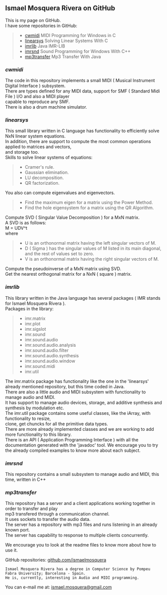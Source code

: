 
## Ismael Mosquera Rivera on GitHub   


This is my page on GitHub.  
I have some repositories in GitHub:  
>  
> - [cwmidi](https://github.com/ismaelmosquera/cwmidi/) MIDI Programming for Windows in C  
> - [linearsys](https://github.com/ismaelmosquera/linearsys/) Solving Linear Systems With C  
> - [imrlib](https://github.com/ismaelmosquera/imrlib/) Java IMR-LIB  
> - [imrsnd](https://github.com/ismaelmosquera/imrsnd/) Sound Programming for Windows With C++  
> - [mp3transfer](https://github.com/ismaelmosquera/mp3transfer/) Mp3 Transfer With Java  
>  
  
### *cwmidi*  
  

The code in this repository implements a small MIDI ( Musical Instrument Digital Interface ) subsystem.  
There are types defined for any MIDI data, support for SMF ( Standard Midi File ) I/O and also a MIDI player  
capable to reproduce any SMF.  
There is also a drum machine simulator.  
  
  
### *linearsys*  
  
This small library written in C language has functionality to efficiently solve NxN linear system equations.  
In addition, there are support to compute the most common operations applied to matrices and vectors,  
and storage too.  
Skills to solve linear systems of equations:  
>  
> - Cramer's rule.  
> - Gaussian elimination.  
>  - LU decomposition.  
> - QR factorization.  
>  
  
You also can compute eigenvalues and eigenvectors.  
>  
> - Find the maximum eigen for a matrix using the Power Method.  
> - Find the hole eigensystem for a matrix using  the QR Algorithm.  
>  
  
  Compute SVD ( Singular Value Decomposition ) for a MxN matrix.  
A SVD is as follows:  
M = UDV^t  
where  
> - U is an orthonormal matrix having the left singular vectors of M.  
> - D ( Sigma ) has the singular values of M listed in its main diagonal, and the rest of values set to zero.  
> - V is an orthonormal matrix having the right singular vectors of M.  
>  
  
Compute the pseudoinverse of a MxN matrix using SVD.  
Get the nearest orthogonal matrix for a NxN ( square ) matrix.  
  
### *imrlib*  
  
This library written in the Java language has several packages ( IMR stands for Ismael Mosquera Rivera ).  
Packages in the library:  
>  
> - imr.matrix  
> - imr.plot  
> - imr.sigslot  
> - imr.sound  
> - imr.sound.audio  
> - imr.sound.audio.analysis  
> - imr.sound.audio.filter  
> - imr.sound.audio.synthesis  
> - imr.sound.audio.window  
> - imr.sound.midi  
> - imr.util  
>  
  
The imr.matrix package has functionality like the one in the 'linearsys' already mentioned repository, but this time coded in Java.  
There are also a little audio and MIDI subsystem with functionality to manage audio and MIDI.  
It has support to manage audio devices, storage, and additive synthesis and synthesis by modulation etc.  
The imr.util package contains some useful classes, like the iArray, with functionality to resize,  
clone, get chuncks for all the primitive data types.  
There are more already implemented classes and we are working to add more functionality to this library.  
There is an API ( Application Programming Interface ) with all the documentation generated with the 'javadoc' tool.
We encourage you to try the already compiled examples to know more about each subject.  
  
  
### *imrsnd*  
  
This repository contains a small subsystem to manage audio and MIDI, this time, written in C++  
  
  
### *mp3transfer*  
  
This repository has a server and a client applications working together in order to transfer and play  
mp3 transfered through a communication channel.  
It uses sockets to transfer the audio data.  
The server has a repository with mp3 files and runs listening in an already known port.  
The server has capability to response to multiple clients concurrently.  
  
We encourage you to look at the readme files to know more about how to use it.  
  
  
GitHub repositories: [github.com/ismaelmosquera](https://github.com/ismaelmosquera/)  
  
    
    Ismael Mosquera Rivera has a degree in Computer Science by Pompeu Fabra University; Barcelona - Spain.  
    He is, currently, interesting in Audio and MIDI programming.  
  
You can e-mail me at: ismael.mosquera@gmail.com  

    
    